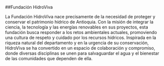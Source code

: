 ##Fundación HidroViva

La Fundación HidroViva nace precisamente de la necesidad de proteger y conservar el patrimonio hídrico de Antioquia. Con la misión de integrar la ciencia, la tecnología y las energías renovables en sus proyectos, esta fundación busca responder a los retos ambientales actuales, promoviendo una cultura de respeto y cuidado por los recursos hídricos. Inspirada en la riqueza natural del departamento y en la urgencia de su conservación, HidroViva se ha convertido en un espacio de colaboración y compromiso, donde diversas disciplinas se unen para salvaguardar el agua y el bienestar de las comunidades que dependen de ella.
